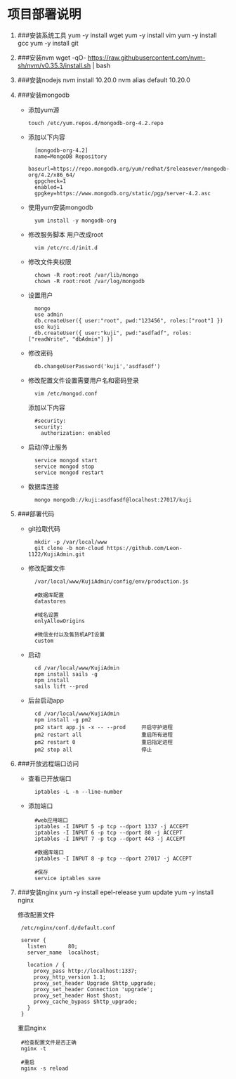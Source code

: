 # 项目部署说明

1. ###安装系统工具
        yum -y install wget
        yum -y install vim
        yum -y install gcc
        yum -y install git

2. ###安装nvm
        wget -qO- https://raw.githubusercontent.com/nvm-sh/nvm/v0.35.3/install.sh | bash

3. ###安装nodejs
        nvm install 10.20.0
        nvm alias default 10.20.0

4. ###安装mongodb
    - 添加yum源

          touch /etc/yum.repos.d/mongodb-org-4.2.repo

    - 添加以下内容

            [mongodb-org-4.2]
            name=MongoDB Repository
            baseurl=https://repo.mongodb.org/yum/redhat/$releasever/mongodb-org/4.2/x86_64/
            gpgcheck=1
            enabled=1
            gpgkey=https://www.mongodb.org/static/pgp/server-4.2.asc

    - 使用yum安装mongodb

            yum install -y mongodb-org

    - 修改服务脚本 用户改成root

            vim /etc/rc.d/init.d

    - 修改文件夹权限

            chown -R root:root /var/lib/mongo
            chown -R root:root /var/log/mongodb

    - 设置用户

            mongo
            use admin
            db.createUser({ user:"root", pwd:"123456", roles:["root"] })
            use kuji
            db.createUser({ user:"kuji", pwd:"asdfadf", roles:["readWrite", "dbAdmin"] })

    - 修改密码

            db.changeUserPassword('kuji','asdfasdf')

    - 修改配置文件设置需要用户名和密码登录

            vim /etc/mongod.conf

        添加以下内容

            #security:
            security:
              authorization: enabled

    - 启动/停止服务

            service mongod start
            service mongod stop
            service mongod restart

    - 数据库连接

            mongo mongodb://kuji:asdfasdf@localhost:27017/kuji

5. ###部署代码
    - git拉取代码

            mkdir -p /var/local/www
            git clone -b non-cloud https://github.com/Leon-1122/KujiAdmin.git

    - 修改配置文件

            /var/local/www/KujiAdmin/config/env/production.js

            #数据库配置
            datastores

            #域名设置
            onlyAllowOrigins

            #微信支付以及售货机API设置
            custom

    - 启动

            cd /var/local/www/KujiAdmin
            npm install sails -g
            npm install
            sails lift --prod

    - 后台启动app

            cd /var/local/www/KujiAdmin
            npm install -g pm2
            pm2 start app.js -x -- --prod     开启守护进程
            pm2 restart all                   重启所有进程
            pm2 restart 0                     重启指定进程
            pm2 stop all                      停止

6. ###开放远程端口访问

    - 查看已开放端口

            iptables -L -n --line-number

    - 添加端口

            #web应用端口
            iptables -I INPUT 5 -p tcp --dport 1337 -j ACCEPT
            iptables -I INPUT 6 -p tcp --dport 80 -j ACCEPT
            iptables -I INPUT 7 -p tcp --dport 443 -j ACCEPT

            #数据库端口
            iptables -I INPUT 8 -p tcp --dport 27017 -j ACCEPT

            #保存
            service iptables save

7. ###安装nginx
        yum -y install epel-release
        yum update
        yum -y install nginx

    修改配置文件

        /etc/nginx/conf.d/default.conf

        server {
          listen       80;
          server_name  localhost;

          location / {
            proxy_pass http://localhost:1337;
            proxy_http_version 1.1;
            proxy_set_header Upgrade $http_upgrade;
            proxy_set_header Connection 'upgrade';
            proxy_set_header Host $host;
            proxy_cache_bypass $http_upgrade;
          }
        }

    重启nginx

        #检查配置文件是否正确
        nginx -t

        #重启
        nginx -s reload
